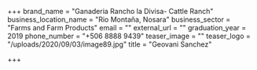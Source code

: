 +++
brand_name = "Ganaderia Rancho la Divisa- Cattle Ranch"
business_location_name = "Rio Montaña, Nosara"
business_sector = "Farms and Farm Products"
email = ""
external_url = ""
graduation_year = 2019
phone_number = "+506 8888 9439"
teaser_image = ""
teaser_logo = "/uploads/2020/09/03/image89.jpg"
title = "Geovani Sanchez"

+++
